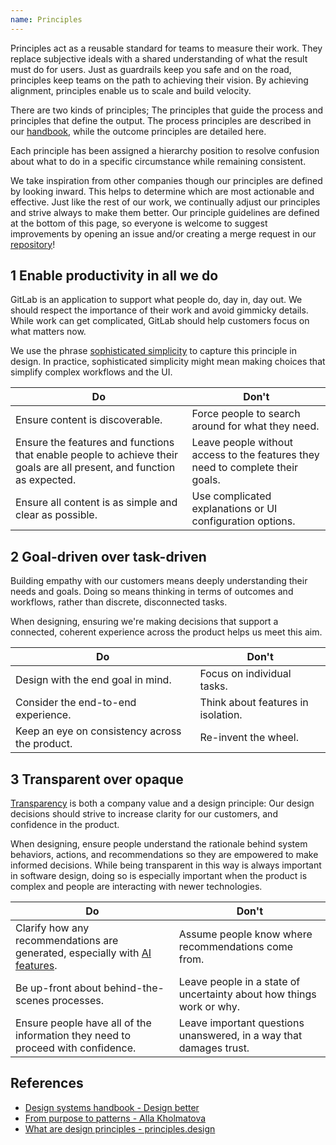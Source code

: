 ```yaml
---
name: Principles
---
```


Principles act as a reusable standard for teams to measure their work. They replace subjective ideals with a shared understanding of what the result must do for users. Just as guardrails keep you safe and on the road, principles keep teams on the path to achieving their vision. By achieving alignment, principles enable us to scale and build velocity.

There are two kinds of principles; The principles that guide the process and principles that define the output. The process principles are described in our [handbook](https://about.gitlab.com/handbook/product/#product-principles), while the outcome principles are detailed here.

Each principle has been assigned a hierarchy position to resolve confusion about what to do in a specific circumstance while remaining consistent.

We take inspiration from other companies though our principles are defined by looking inward. This helps to determine which are most actionable and effective. Just like the rest of our work, we continually adjust our principles and strive always to make them better. Our principle guidelines are defined at the bottom of this page, so everyone is welcome to suggest improvements by opening an issue and/or creating a merge request in our [repository](https://gitlab.com/gitlab-org/gitlab-services/design.gitlab.com)!

## 1 Enable productivity in all we do

GitLab is an application to support what people do, day in, day out. We should respect the importance of their work and avoid gimmicky details. While work can get complicated, GitLab should help customers focus on what matters now.

We use the phrase [sophisticated simplicity](https://handbook.gitlab.com/handbook/product/ux/product-designer/#aiming-towards-sophisticated-simplicity) to capture this principle in design. In practice, sophisticated simplicity might mean making choices that simplify complex workflows and the UI.

| Do                                                                                                                                              | Don't                                                                                                                                                              |
| ----------------------------------------------------------------------------------------------------------------------------------------------- | ------------------------------------------------------------------------------------------------------------------------------------------------------------------ |
| Ensure content is discoverable. | Force people to search around for what they need. |
| Ensure the features and functions that enable people to achieve their goals are all present, and function as expected.  |  Leave people without access to the features they need to complete their goals. |
| Ensure all content is as simple and clear as possible. | Use complicated explanations or UI configuration options. |

<!--
 1. **Bold sub principle(s) title** Explanation, plus optional reference
  - Example(s), plus link towards a reference in real-life
-->

## 2 Goal-driven over task-driven

Building empathy with our customers means deeply understanding their needs and goals. Doing so means thinking in terms of outcomes and workflows, rather than discrete, disconnected tasks.

When designing, ensuring we're making decisions that support a connected, coherent experience across the product helps us meet this aim.

| Do                                                                                                                                              | Don't                                                                                                                                                              |
| ----------------------------------------------------------------------------------------------------------------------------------------------- | ------------------------------------------------------------------------------------------------------------------------------------------------------------------ |
| Design with the end goal in mind.  |  Focus on individual tasks. |
| Consider the end-to-end experience. | Think about features in isolation.  |
| Keep an eye on consistency across the product. | Re-invent the wheel. |

<!--
 1. **Bold sub principle(s) title** Explanation, plus optional reference
  - Example(s), plus link towards a reference in real-life
-->

## 3 Transparent over opaque

[Transparency](https://handbook.gitlab.com/handbook/values/#transparency) is both a company value and a design principle: Our design decisions should strive to increase clarity for our customers, and confidence in the product.

When designing, ensure people understand the rationale behind system behaviors, actions, and recommendations so they are empowered to make informed decisions. While being transparent in this way is always important in software design, doing so is especially important when the product is complex and people are interacting with newer technologies.

| Do                                                                                                                                              | Don't                                                                                                                                                              |
| ----------------------------------------------------------------------------------------------------------------------------------------------- | ------------------------------------------------------------------------------------------------------------------------------------------------------------------ |
| Clarify how any recommendations are generated, especially with [AI features](/usability/ai-human-interaction#be-transparent). | Assume people know where recommendations come from. |
| Be up-front about behind-the-scenes processes.  |  Leave people in a state of uncertainty about how things work or why.    |
| Ensure people have all of the information they need to proceed with confidence. | Leave important questions unanswered, in a way that damages trust.  |

<!--
1. **Bold sub principle(s) title** Explanation, plus optional reference
  - Example(s), plus link towards a reference in real-life
-->

## References

- [Design systems handbook - Design better](https://www.designbetter.co/design-systems-handbook/expanding-design-system)
- [From purpose to patterns - Alla Kholmatova](https://speakerdeck.com/craftui/from-purpose-to-patterns)
- [What are design principles - principles.design](https://principles.design/#what-are-design-principles)
